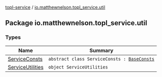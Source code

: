 [topl-service](../index.md) / [io.matthewnelson.topl_service.util](./index.md)

## Package io.matthewnelson.topl_service.util

### Types

| Name | Summary |
|---|---|
| [ServiceConsts](-service-consts/index.md) | `abstract class ServiceConsts : `[`BaseConsts`](http://FIX_DOKKA_LINKS/topl-core-base/io.matthewnelson.topl_core_base/-base-consts/index.md) |
| [ServiceUtilities](-service-utilities/index.md) | `object ServiceUtilities` |
